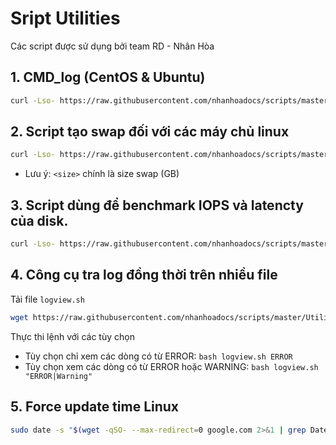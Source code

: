 # Sript Utilities

Các script được sử dụng bởi team RD - Nhân Hòa

## 1. CMD_log (CentOS & Ubuntu)
```sh 
curl -Lso- https://raw.githubusercontent.com/nhanhoadocs/scripts/master/Utilities/cmdlog.sh | bash
```

## 2. Script tạo swap đối với các máy chủ linux
```sh 
curl -Lso- https://raw.githubusercontent.com/nhanhoadocs/scripts/master/Utilities/create_swap.sh | bash -s <size>
```

- Lưu ý: `<size>` chính là size swap (GB)

## 3. Script dùng để benchmark IOPS và latencty của disk.

```sh 
curl -Lso- https://raw.githubusercontent.com/nhanhoadocs/scripts/master/Utilities/bench_vm.sh | bash
```

## 4. Công cụ tra log đồng thời trên nhiều file

Tải file `logview.sh`

```sh
wget https://raw.githubusercontent.com/nhanhoadocs/scripts/master/Utilities/logview.sh
```

Thực thi lệnh với các tùy chọn

- Tùy chọn chỉ xem các dòng có từ ERROR: `bash logview.sh ERROR`
- Tùy chọn xem các dòng có từ ERROR hoặc WARNING: `bash logview.sh "ERROR|Warning"`

## 5. Force update time Linux 

```sh
sudo date -s "$(wget -qSO- --max-redirect=0 google.com 2>&1 | grep Date: | cut -d' ' -f5-8)Z"
```
